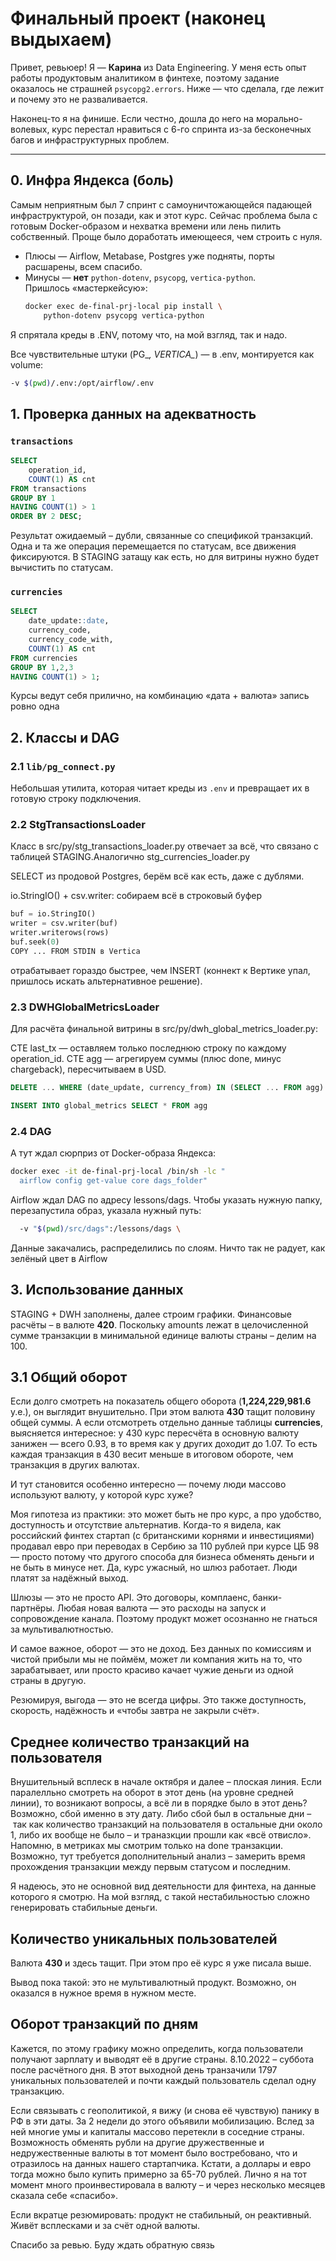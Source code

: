   # Финальный проект (наконец выдыхаем)  
  Привет, ревьюер! Я — **Карина** из Data Engineering. У меня есть опыт работы продуктовым аналитиком в финтехе, поэтому задание оказалось не страшней `psycopg2.errors`. Ниже — что сделала, где лежит и почему это не разваливается.

  Наконец-то я на финише. Если честно, дошла до него на морально-волевых, курс перестал нравиться с 6-го спринта из-за бесконечных багов и инфраструктурных проблем.

  ---

  ## 0. Инфра Яндекса (боль)

  Самым неприятным был 7 спринт с самоуничтожающейся падающей инфраструктурой, он позади, как и этот курс. Сейчас проблема была с готовым Docker-образом и нехватка времени или лень пилить собственный. Проще было доработать имеющееся, чем строить с нуля.

  * Плюсы — Airflow, Metabase, Postgres уже подняты, порты расшарены, всем спасибо.  
  * Минусы — **нет** `python-dotenv`, `psycopg`, `vertica-python`.  
    Пришлось «мастеркейсую»:  
    ```bash
    docker exec de-final-prj-local pip install \
        python-dotenv psycopg vertica-python
    ```

  Я спрятала креды в .ENV, потому что, на мой взгляд, так и надо.

  Все чувствительные штуки (PG_*, VERTICA_*) — в .env, монтируется как volume:

  ```bash
  -v $(pwd)/.env:/opt/airflow/.env
  ```
  ## 1. Проверка данных на адекватность
  ### `transactions`

  ```sql
  SELECT 
      operation_id,
      COUNT(1) AS cnt
  FROM transactions
  GROUP BY 1
  HAVING COUNT(1) > 1
  ORDER BY 2 DESC;
  ```
  Результат ожидаемый – дубли, связанные со спецификой транзакций. Одна и та же операция перемещается по статусам, все движения фиксируются. В STAGING затащу как есть, но для витрины нужно будет вычистить по статусам.

  ### `currencies`

  ```sql
  SELECT 
      date_update::date,
      currency_code,
      currency_code_with,
      COUNT(1) AS cnt
  FROM currencies
  GROUP BY 1,2,3
  HAVING COUNT(1) > 1;
  ```

  Курсы ведут себя прилично, на комбинацию «дата + валюта» запись ровно одна

  ## 2. Классы и DAG

  ### 2.1 `lib/pg_connect.py`  
  Небольшая утилита, которая читает креды из `.env` и превращает их в готовую строку подключения.  

  ### 2.2 StgTransactionsLoader

  Класс в src/py/stg_transactions_loader.py отвечает за всё, что связано с таблицей STAGING.Аналогично stg_currencies_loader.py 

  SELECT из продовой Postgres, берём всё как есть, даже с дублями.

  io.StringIO() + csv.writer: собираем всё в строковый буфер

  ```python
  buf = io.StringIO()
  writer = csv.writer(buf)
  writer.writerows(rows)
  buf.seek(0)
  COPY ... FROM STDIN в Vertica
  ```
  отрабатывает гораздо быстрее, чем INSERT (коннект к Вертике упал, пришлось искать альтернативное решение).

  ### 2.3 DWHGlobalMetricsLoader 
  Для расчёта финальной витрины в src/py/dwh_global_metrics_loader.py:

  CTE last_tx — оставляем только последнюю строку по каждому operation_id.
  CTE agg — агрегируем суммы (плюс done, минус chargeback), пересчитываем в USD.

  ```sql
  DELETE ... WHERE (date_update, currency_from) IN (SELECT ... FROM agg)

  INSERT INTO global_metrics SELECT * FROM agg
  ```

  ### 2.4 DAG
  А тут ждал сюрприз от Docker-образа Яндекса: 

  ```bash
  docker exec -it de-final-prj-local /bin/sh -lc "
    airflow config get-value core dags_folder"
  ```

  Airflow ждал DAG по адресу lessons/dags. Чтобы указать нужную папку, перезапустила образ, указала нужный путь:

  ```bash
    -v "$(pwd)/src/dags":/lessons/dags \
  ```

  Данные закачались, распределились по слоям. Ничто так не радует, как зелёный цвет в Airflow 

  ## 3. Использование данных

  STAGING + DWH заполнены, далее строим графики. Финансовые расчёты – в валюте **420**.
  Поскольку amounts лежат в целочисленной сумме транзакции в минимальной единице валюты страны – делим на 100.


  ## 3.1 Общий оборот 

  Если долго смотреть на показатель общего оборота (**1,224,229,981.6** у.е.), он выглядит внушительно.
  При этом валюта **430** тащит половину общей суммы. А если отсмотреть отдельно данные таблицы **currencies**, выясняется интересное: у 430 курс пересчёта в основную валюту занижен — всего 0.93, в то время как у других доходит до 1.07.
  То есть каждая транзакция в 430 весит меньше в итоговом обороте, чем транзакция в других валютах.

  И тут становится особенно интересно — почему люди массово используют валюту, у которой курс хуже?

  Моя гипотеза из практики: это может быть не про курс, а про удобство, доступность и отсутствие альтернатив.
  Когда-то я видела, как российский финтех стартап (с британскими корнями и инвестициями) продавал евро при переводах в Сербию за 110 рублей при курсе ЦБ 98 — просто потому что другого способа для бизнеса обменять деньги и не быть в минусе нет. Да, курс ужасный, но шлюз работает. Люди платят за надёжный выход.

  Шлюзы — это не просто API. Это договоры, комплаенс, банки-партнёры. Любая новая валюта — это расходы на запуск и сопровождение канала. Поэтому продукт может осознанно не гнаться за мультивалютностью.

  И самое важное, оборот — это не доход.
  Без данных по комиссиям и чистой прибыли мы не поймём, может ли компания жить на то, что зарабатывает, или просто красиво качает чужие деньги из одной страны в другую.

  Резюмируя, выгода — это не всегда цифры. Это также доступность, скорость, надёжность и «чтобы завтра не закрыли счёт».

  ## Среднее количество транзакций на пользователя 

  Внушительный всплеск в начале октября и далее – плоская линия. Если паралелльно смотреть на оборот в этот день (на уровне средней линии), то возникают вопросы, а всё ли в порядке было в этот день? Возможно, сбой именно в эту дату. Либо сбой был в остальные дни – так как количество транзакций на пользователя в остальные дни около 1, либо их вообще не было – и траназкции прошли как «всё отвисло». Напомню, в метриках мы смотрим только на done транзакции. Возможно, тут требуется дополнительный анализ – замерить время прохождения транзакции между первым статусом и последним.

  Я надеюсь, это не основной вид деятельности для финтеха, на данные которого я смотрю. На мой взгляд, с такой нестабильностью сложно генерировать стабильные деньги. 

  ## Количество уникальных пользователей
  Валюта **430** и здесь тащит. При этом про её курс я уже писала выше.

  Вывод пока такой: это не мультивалютный продукт. Возможно, он оказался в нужное время в нужном месте.

  ## Оборот транзакций по дням

  Кажется, по этому графику можно определить, когда пользователи получают зарплату и выводят её в другие страны. 8.10.2022 – суббота после расчётного дня. В этот выходной день транзачили 1797 уникальных пользователей и почти каждый пользователь сделал одну транзакцию. 

  Если связывать с геополитикой, я вижу (и снова её чувствую) панику в РФ в эти даты. За 2 недели до этого объявили мобилизацию. Вслед за ней многие умы и капиталы массово перетекли в соседние страны. Возможность обменять рубли на другие дружественные и недружественные валюты в тот момент было востребовано, что и отразилось на данных нашего стартапчика. Кстати, а доллары и евро тогда можно было купить примерно за 65-70 рублей. Лично я на тот момент много проинвестировала в валюту – и через несколько месяцев сказала себе «спасибо».

  Если вкратце резюмировать: продукт не стабильный, он реактивный. Живёт всплесками и за счёт одной валюты.

  Спасибо за ревью. Буду ждать обратную связь 

